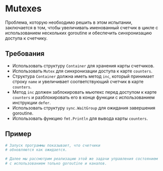 # Mutexes

Проблема, которую необходимо решить в этом испытании, заключается в том, чтобы увеличивать именованный счетчик в цикле с использованием нескольких goroutine и обеспечить синхронизацию доступа к счетчику.

## Требования

- Использовать структуру `Container` для хранения карты счетчиков.
- Использовать `Mutex` для синхронизации доступа к карте `counters`.
- Структура `Container` должна иметь метод `inc`, который принимает строку `name` и увеличивает соответствующий счетчик в карте `counters`.
- Метод `inc` должен заблокировать мьютекс перед доступом к карте `counters` и разблокировать его в конце функции с использованием инструкции `defer`.
- Использовать структуру `sync.WaitGroup` для ожидания завершения goroutine.
- Использовать функцию `fmt.Println` для вывода карты `counters`.

## Пример

```sh
# Запуск программы показывает, что счетчики
# обновляются как ожидается.

# Далее мы рассмотрим реализацию этой же задачи управления состоянием
# с использованием только goroutine и каналов.
```
